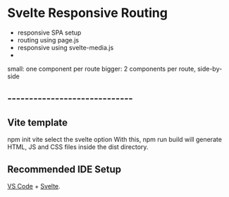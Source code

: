 # Svelte Responsive Routing
- responsive SPA setup
- routing using page.js
- responsive using svelte-media.js
- 
small: one component per route
bigger: 2 components per route, side-by-side

## -----------------------------
## Vite template
npm init vite
select the svelte option
With this, npm run build will generate HTML, JS and CSS files inside the dist directory.

## Recommended IDE Setup

[VS Code](https://code.visualstudio.com/) + [Svelte](https://marketplace.visualstudio.com/items?itemName=svelte.svelte-vscode).

